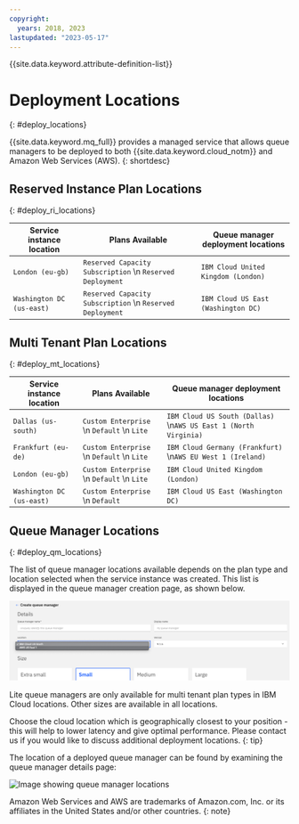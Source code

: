 ```yaml
---
copyright:
  years: 2018, 2023
lastupdated: "2023-05-17"
---
```


{{site.data.keyword.attribute-definition-list}}

# Deployment Locations
{: #deploy_locations}

{{site.data.keyword.mq_full}} provides a managed service that allows queue managers to be deployed to both {{site.data.keyword.cloud_notm}} and Amazon Web Services (AWS).
{: shortdesc}

## Reserved Instance Plan Locations
{: #deploy_ri_locations}

Service instance location         | Plans Available                    | Queue manager deployment locations
----------------------------------|------------------------------------|-------------------------
`London (eu-gb)`                  | `Reserved Capacity Subscription` \n `Reserved Deployment` | `IBM Cloud United Kingdom (London)`
`Washington DC (us-east)`         | `Reserved Capacity Subscription` \n `Reserved Deployment` | `IBM Cloud US East (Washington DC)`

## Multi Tenant Plan Locations
{: #deploy_mt_locations}

Service instance location         | Plans Available                    | Queue manager deployment locations
----------------------------------|------------------------------------|-------------------------
`Dallas (us-south)`               | `Custom Enterprise` \n `Default` \n `Lite`   | `IBM Cloud US South (Dallas)`  \n`AWS US East 1 (North Virginia)`
`Frankfurt (eu-de)`               | `Custom Enterprise` \n `Default` \n `Lite`   | `IBM Cloud Germany (Frankfurt)`  \n`AWS EU West 1 (Ireland)`
`London (eu-gb)`                  | `Custom Enterprise` \n `Default` \n `Lite`  | `IBM Cloud United Kingdom (London)`
`Washington DC (us-east)`         | `Custom Enterprise` \n `Default`             | `IBM Cloud US East (Washington DC)`

## Queue Manager Locations
{: #deploy_qm_locations}

The list of queue manager locations available depends on the plan type and location selected when the service instance was created. This list is displayed in the queue manager creation page, as shown below.

![Image showing queue manager locations](../images/mqoc_qm_locations.png)

Lite queue managers are only available for multi tenant plan types in IBM Cloud locations. Other sizes are available in all locations.

Choose the cloud location which is geographically closest to your position -  this will help to lower latency and give optimal performance. Please contact us if you would like to discuss additional deployment locations.
{: tip}

The location of a deployed queue manager can be found by examining the queue manager details page:

![Image showing queue manager locations](../images/mqoc_qm_locations_qminfo.png)

Amazon Web Services and AWS are trademarks of Amazon.com, Inc. or its affiliates in the United States and/or other countries.
{: note}
